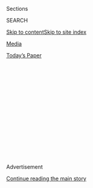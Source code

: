 <div id="app">

<div>

<div>

<div>

<div class="NYTAppHideMasthead css-1q2w90k e1suatyy0">

<div class="section css-ui9rw0 e1suatyy2">

<div class="css-eph4ug er09x8g0">

<div class="css-6n7j50">

</div>

<span class="css-1dv1kvn">Sections</span>

<div class="css-10488qs">

<span class="css-1dv1kvn">SEARCH</span>

</div>

[Skip to content](#site-content)[Skip to site
index](#site-index)

</div>

<div id="masthead-section-label" class="css-1wr3we4 eaxe0e00">

[Media](https://www.nytimes.com/section/business/media)

</div>

<div class="css-10698na e1huz5gh0">

</div>

</div>

<div id="masthead-bar-one" class="section hasLinks css-15hmgas e1csuq9d3">

<div class="css-uqyvli e1csuq9d0">

</div>

<div class="css-1uqjmks e1csuq9d1">

</div>

<div class="css-9e9ivx">

[](https://myaccount.nytimes.com/auth/login?response_type=cookie&client_id=vi)

</div>

<div class="css-1bvtpon e1csuq9d2">

[Today’s
Paper](https://www.nytimes.com/section/todayspaper)

</div>

</div>

</div>

</div>

<div data-aria-hidden="false">

<div id="site-content" data-role="main">

<div>

<div class="css-1aor85t" style="opacity:0.000000001;z-index:-1;visibility:hidden">

<div class="css-1hqnpie">

<div class="css-epjblv">

<span class="css-17xtcya">[Media](/section/business/media)</span><span class="css-x15j1o">|</span><span class="css-fwqvlz">James
Murdoch Resigns From News Corp, Ending Role in Family
Empire</span>

</div>

<div class="css-k008qs">

<div class="css-1iwv8en">

<span class="css-18z7m18"></span>

<div>

</div>

</div>

<span class="css-1n6z4y">https://nyti.ms/3k1XgQM</span>

<div class="css-1705lsu">

<div class="css-4xjgmj">

<div class="css-4skfbu" data-role="toolbar" data-aria-label="Social Media Share buttons, Save button, and Comments Panel with current comment count" data-testid="share-tools">

  - 
  - 
  - 
  - 
    
    <div class="css-6n7j50">
    
    </div>

  - 
  - 

</div>

</div>

</div>

</div>

</div>

</div>

<div id="NYT_TOP_BANNER_REGION" class="css-13pd83m">

</div>

<div id="top-wrapper" class="css-1sy8kpn">

<div id="top-slug" class="css-l9onyx">

Advertisement

</div>

[Continue reading the main
story](#after-top)

<div class="ad top-wrapper" style="text-align:center;height:100%;display:block;min-height:250px">

<div id="top" class="place-ad" data-position="top" data-size-key="top">

</div>

</div>

<div id="after-top">

</div>

</div>

<div>

<div id="sponsor-wrapper" class="css-1hyfx7x">

<div id="sponsor-slug" class="css-19vbshk">

Supported by

</div>

[Continue reading the main
story](#after-sponsor)

<div id="sponsor" class="ad sponsor-wrapper" style="text-align:center;height:100%;display:block">

</div>

<div id="after-sponsor">

</div>

</div>

<div class="css-186x18t">

</div>

<div class="css-1vkm6nb ehdk2mb0">

# James Murdoch Resigns From News Corp, Ending Role in Family Empire

</div>

While his elder brother, Lachlan Murdoch, rises in the family business,
James Murdoch has grown more distant from his father’s companies.

<div class="css-79elbk" data-testid="photoviewer-wrapper">

<div class="css-z3e15g" data-testid="photoviewer-wrapper-hidden">

</div>

<div class="css-1a48zt4 ehw59r15" data-testid="photoviewer-children">

![<span class="css-16f3y1r e13ogyst0" data-aria-hidden="true">James
Murdoch said he was leaving his family’s media company because he
disagreed with content it had
published.</span><span class="css-cnj6d5 e1z0qqy90" itemprop="copyrightHolder"><span class="css-1ly73wi e1tej78p0">Credit...</span><span><span>Bryan
Bedder/Getty
Images</span></span></span>](https://static01.nyt.com/images/2020/08/01/business/31james-murdoch-print/31james-murdoch-01-articleLarge.jpg?quality=75&auto=webp&disable=upscale)

</div>

</div>

<div class="css-18e8msd">

<div class="css-pdw9fk epjyd6m0">

<div class="css-1txwxcy ey68jwv0" data-aria-hidden="true">

[![Michael M.
Grynbaum](https://static01.nyt.com/images/2018/10/22/multimedia/author-michael-m-grynbaum/author-michael-m-grynbaum-thumbLarge.png
"Michael M. Grynbaum")](https://www.nytimes.com/by/michael-m-grynbaum)[![Edmund
Lee](https://static01.nyt.com/images/2018/07/10/multimedia/author-edmund-lee/author-edmund-lee-thumbLarge.png
"Edmund Lee")](https://www.nytimes.com/by/edmund-lee)

</div>

<div class="css-1baulvz">

By [<span class="css-1baulvz" itemprop="name">Michael M.
Grynbaum</span>](https://www.nytimes.com/by/michael-m-grynbaum) and
[<span class="css-1baulvz last-byline" itemprop="name">Edmund
Lee</span>](https://www.nytimes.com/by/edmund-lee)

</div>

</div>

  - 
    
    <div class="css-ld3wwf e16638kd2">
    
    July 31,
    2020
    
    </div>

  - 
    
    <div class="css-4xjgmj">
    
    <div class="css-d8bdto" data-role="toolbar" data-aria-label="Social Media Share buttons, Save button, and Comments Panel with current comment count" data-testid="share-tools">
    
      - 
      - 
      - 
      - 
        
        <div class="css-6n7j50">
        
        </div>
    
      - 
      - 
    
    </div>
    
    </div>

</div>

</div>

<div class="section meteredContent css-1r7ky0e" name="articleBody" itemprop="articleBody">

<div class="css-1fanzo5 StoryBodyCompanionColumn">

<div class="css-53u6y8">

James Murdoch wants the world to know he is out of the family business.

Once considered a potential successor to Rupert Murdoch, Mr. Murdoch on
Friday resigned from the board of the newspaper publisher News Corp,
severing his last corporate tie to his father’s global media empire.

“My resignation is due to disagreements over certain editorial content
published by the Company’s news outlets and certain other strategic
decisions,” Mr. Murdoch, 47, [wrote in his resignation
letter](https://int.nyt.com/data/documenttools/james-murdoch-s-resignation-letter/5d16f07153370f9d/full.pdf),
which News Corp disclosed in a filing shortly after the close of
business on Friday.

The two sides began discussing Mr. Murdoch’s departure from the News
Corp board earlier this year, according to two people with knowledge of
the matter.

But his terse resignation note belied the behind-the-scenes drama that
has brought Mr. Murdoch to this point in his life and career. And it
widened the schism that has emerged between James and his 89-year-old
father and his older brother, Lachlan, once a dynastic triumvirate that
for years held sweeping influence over the world’s cultural and
political affairs.

</div>

</div>

<div class="css-1fanzo5 StoryBodyCompanionColumn">

<div class="css-53u6y8">

A political outlier in his conservative-leaning family, James Murdoch
has sought to reinvent himself as an independent investor with a focus
on causes more closely associated with liberals, like environmentalism,
which he and his wife, [Kathryn
Murdoch](https://www.nytimes.com/2019/09/26/climate/kathryn-murdoch-climate-change-voting.html),
have long championed.

He has also taken public stands against President Trump, who has counted
Fox News, a prime Murdoch asset, among his closest media allies.

Weeks ago, James and his wife jointly contributed more than $1 million
to a fund-raising committee for former Vice President Joseph R. Biden
Jr., the presumptive Democratic nominee for president. And in February,
as [wildfires
raged](https://www.nytimes.com/2020/01/21/world/australia/fires-size-climate.html)
across Australia — his father’s birthplace — Mr. Murdoch issued a rebuke
of his own family’s media properties,
[criticizing](https://www.nytimes.com/2020/02/12/business/dealbook/james-murdoch-environment.html)
how Murdoch publications have covered climate change.

Such public gestures came after a period when James Murdoch’s hopes of
succeeding his father at the helm of a worldwide empire had been all but
extinguished.

He had already departed the Fox Corporation, the family’s television and
entertainment arm, which was mostly dismantled after his family
transferred many of its assets to The Walt Disney Company in [a
blockbuster
sale](https://www.nytimes.com/2018/07/27/business/media/disney-fox-merger-vote.html)
that was completed last year.

</div>

</div>

<div class="css-1fanzo5 StoryBodyCompanionColumn">

<div class="css-53u6y8">

His last formal link to the family business was through News Corp, which
publishes influential broadsheets like The Wall Street Journal as well
as powerful tabloids, including The Sun of London and The New York Post.
The company also oversees several other papers in Britain and
publications in Australia.

The London-born, Harvard-educated Mr. Murdoch remains a beneficiary of
his family’s trust, meaning he will continue to financially benefit from
the profits of Rupert Murdoch’s news and information assets.

And although his resignation letter cited “certain editorial content,”
Mr. Murdoch did not speak specifically about Fox News, the hugely
profitable cable channel where prime-time hosts like Sean Hannity and
Laura Ingraham openly cheerlead for Mr. Trump.

A spokeswoman for Mr. Murdoch declined to comment further on the reasons
for his departure, saying the letter “speaks for itself.”

Rupert, who holds the title of executive chairman at News Corp, and
Lachlan Murdoch, the co-chairman, said in a joint statement on Friday:
“We’re grateful to James for his many years of service to the company.
We wish him the very best in his future endeavors.”

James Murdoch’s drift from his family began in earnest during the early
part of the Trump era, around the time Lachlan was consolidating power
and becoming seen more widely as their father’s preferred successor.

There had been discussions about James Murdoch taking a powerful new
role at Disney after the completion of the Fox sale, but those talks
came to nothing. His 48-year-old brother was named the executive
chairman and chief executive officer of Fox Corporation, which includes
Fox News, Fox Business and the Fox sports networks.

</div>

</div>

<div class="css-1fanzo5 StoryBodyCompanionColumn">

<div class="css-53u6y8">

James Murdoch was the chief executive of 21st Century Fox from 2015
until it was sold to Disney, and he netted $2 billion from the sale. He
opened his own investment firm and named it Lupa Systems. (In Roman
mythology, Lupa is the wolf goddess who nurtured Romulus and Remus, the
twin brothers who became the founders of Rome.)

The firm specializes in early stage start-ups and has focused on
sustainability projects, extending efforts that Mr. Murdoch made at Sky,
the European satellite giant that was [formerly part of the Murdoch
empire](https://www.bbc.com/news/business-45654792), and his financial
support of the National Geographic Society’s endowment fund.

Mr. Murdoch has also taken a starkly different tack with his media
investments. In October, he [bought a small stake in Vice
Media](https://www.nytimes.com/2019/10/10/business/media/james-murdoch-vice-media.html),
the irreverent — and decidedly liberal — news brand focused on youth and
entertainment. He has been less interested in traditional media
businesses.

In August, Mr. Murdoch led a consortium of investors to buy a
controlling stake in Tribeca Enterprises, which owns the Tribeca Film
Festival as well as a production studio. He also put money into
[Artists, Writers &
Artisans](https://www.nytimes.com/2019/03/20/arts/awa-comic-books-publisher.html),
a new comics publisher founded by former Marvel executives.

In 2011, Mr. Murdoch was a chief figure in the [phone hacking
scandal](https://www.nytimes.com/topic/organization/british-phone-hacking-scandal-leveson-report)
that led to the closure of News of the World, one of the Murdochs’
flagship properties, and strained his relationship with his father. At
the time, Mr. Murdoch was in charge of the family’s holdings across
Europe, including the British newspapers that were behind the hacks.

Called before a Parliamentary committee investigating the matter, he was
confronted with an email that appeared to show his knowledge of the
hacking; Mr. Murdoch said he had not read the entire email chain. The
committee chided James and his father for “willful blindness” about the
company’s behavior.

The scandal dinged Mr. Murdoch’s credibility in London, and he soon
relocated to New York to help run his father’s businesses there, where
he focused on the Fox television empire and made investments in digital
ad technology.

</div>

</div>

<div class="css-1fanzo5 StoryBodyCompanionColumn">

<div class="css-53u6y8">

This latest twist in the Murdoch saga is likely to show up in the myriad
pop culture products that depict the family’s corporate and personal
dramas. The 2019 film “Bombshell” portrayed the Murdoch brothers pushing
out Roger Ailes, the founder of Fox News, after revelations of sexual
harassment and abuse at the network. In Britain, a new BBC documentary
series, “The Rise of the Murdoch Dynasty,” has offered a searing review
of the family’s exploits.

Perhaps best known is the HBO series
“[Succession](https://www.nytimes.com/2019/08/04/business/media/hbo-succession-business.html),”
which chronicles a Murdoch-like media family led by an aging patriarch
who pits his children against one another, sometimes in cruel ways.
Asked in an email exchange last year if he was a fan of the show, James
Murdoch pleaded ignorance.

“I’ve never watched it,” he wrote.

Jim Rutenberg contributed reporting.

</div>

</div>

<div>

</div>

</div>

<div>

</div>

<div>

</div>

<div>

</div>

<div>

<div id="bottom-wrapper" class="css-1ede5it">

<div id="bottom-slug" class="css-l9onyx">

Advertisement

</div>

[Continue reading the main
story](#after-bottom)

<div id="bottom" class="ad bottom-wrapper" style="text-align:center;height:100%;display:block;min-height:90px">

</div>

<div id="after-bottom">

</div>

</div>

</div>

</div>

</div>

## Site Index

<div>

</div>

## Site Information Navigation

  - [© <span>2020</span> <span>The New York Times
    Company</span>](https://help.nytimes.com/hc/en-us/articles/115014792127-Copyright-notice)

<!-- end list -->

  - [NYTCo](https://www.nytco.com/)
  - [Contact
    Us](https://help.nytimes.com/hc/en-us/articles/115015385887-Contact-Us)
  - [Work with us](https://www.nytco.com/careers/)
  - [Advertise](https://nytmediakit.com/)
  - [T Brand Studio](http://www.tbrandstudio.com/)
  - [Your Ad
    Choices](https://www.nytimes.com/privacy/cookie-policy#how-do-i-manage-trackers)
  - [Privacy](https://www.nytimes.com/privacy)
  - [Terms of
    Service](https://help.nytimes.com/hc/en-us/articles/115014893428-Terms-of-service)
  - [Terms of
    Sale](https://help.nytimes.com/hc/en-us/articles/115014893968-Terms-of-sale)
  - [Site
    Map](https://spiderbites.nytimes.com)
  - [Help](https://help.nytimes.com/hc/en-us)
  - [Subscriptions](https://www.nytimes.com/subscription?campaignId=37WXW)

</div>

</div>

</div>

</div>
